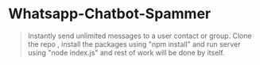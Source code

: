 # Whatsapp-Chatbot-Spammer
 >  Instantly send unlimited messages to  a user contact or group.
 >  Clone the repo , install the packages using "npm install" and run server using "node index.js" and rest of  work will be done by  itself.

